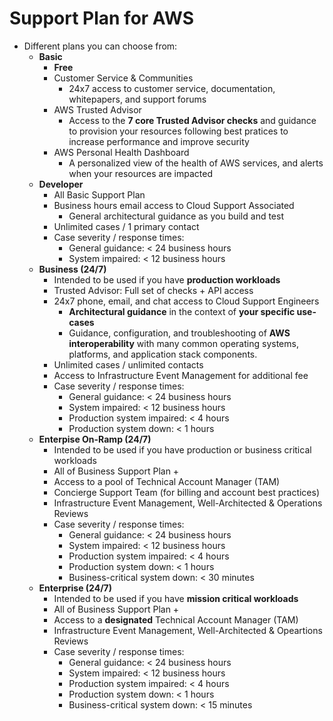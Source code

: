 # Support Plan for AWS

- Different plans you can choose from:
    - **Basic**
        - **Free**
        - Customer Service & Communities 
            - 24x7 access to customer service, documentation, whitepapers, and support forums
        - AWS Trusted Advisor
            - Access to the **7 core Trusted Advisor checks** and guidance to provision your resources following best pratices to increase performance and improve security
        - AWS Personal Health Dashboard
            - A personalized view of the health of AWS services, and alerts when your resources are impacted
    - **Developer**
        - All Basic Support Plan
        - Business hours email access to Cloud Support Associated
            - General architectural guidance as you build and test
        - Unlimited cases / 1 primary contact 
        - Case severity / response times:
            - General guidance: < 24 business hours
            - System impaired: < 12 business hours
    - **Business (24/7)**
        - Intended to be used if you have **production workloads**
        - Trusted Advisor: Full set of checks + API access
        - 24x7 phone, email, and chat access to Cloud Support Engineers
            - **Architectural guidance** in the context of **your specific use-cases**
            - Guidance, configuration, and troubleshooting of **AWS interoperability** with many common operating systems, platforms, and application stack components.
        - Unlimited cases / unlimited contacts
        - Access to Infrastructure Event Management for additional fee
        - Case severity / response times:
            - General guidance: < 24 business hours
            - System impaired: < 12 business hours
            - Production system impaired: < 4 hours
            - Production system down: < 1 hours
    - **Enterpise On-Ramp (24/7)**
        - Intended to be used if you have production or business critical workloads
        - All of Business Support Plan +
        - Access to a pool of Technical Account Manager (TAM)
        - Concierge Support Team (for billing and account best practices)
        - Infrastructure Event Management, Well-Architected & Operations Reviews
        - Case severity / response times:
            - General guidance: < 24 business hours
            - System impaired: < 12 business hours
            - Production system impaired: < 4 hours
            - Production system down: < 1 hours
            - Business-critical system down: < 30 minutes
    - **Enterprise (24/7)**
        - Intended to be used if you have **mission critical workloads**
        - All of Business Support Plan +
        - Access to a **designated** Technical Account Manager (TAM)
        - Infrastructure Event Management, Well-Architected & Opeartions Reviews
        - Case severity / response times:
            - General guidance: < 24 business hours
            - System impaired: < 12 business hours
            - Production system impaired: < 4 hours
            - Production system down: < 1 hours
            - Business-critical system down: < 15 minutes